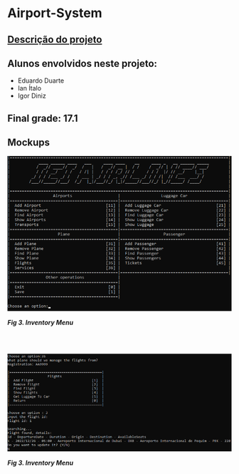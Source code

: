 # Airport-System
## [Descrição do projeto](descricaoProjetoAED.pdf)
## Alunos envolvidos neste projeto:
- Eduardo Duarte
- Ian Ítalo
- Igor Diniz

## Final grade: 17.1

## Mockups

![](imgs/mainMenu.png)
<p>
  <b><i>Fig 3. Inventory Menu </i></b>
</p>  

<br>
<br />

![](imgs/usage.png)
<p>
  <b><i>Fig 3. Inventory Menu </i></b>
</p>  

<br>
<br />

